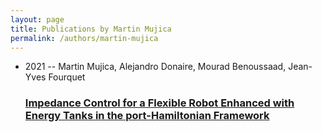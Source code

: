 ```yaml
---
layout: page
title: Publications by Martin Mujica
permalink: /authors/martin-mujica
---
```


<ul class="post-list">
<li><span class='post-meta'>2021 -- Martin Mujica, Alejandro Donaire, Mourad Benoussaad, Jean-Yves Fourquet</span><h3><a class='post-link' href="{{ site.baseurl }}/impedance-control-for-a-flexible-robot-enhanced-with-energy-tanks-in-the-port-hamiltonian-framework">Impedance Control for a Flexible Robot Enhanced with Energy Tanks in the port-Hamiltonian Framework</a></h3></li>

</ul>
